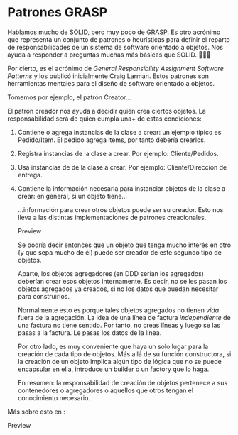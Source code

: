 # Patrones GRASP

Hablamos mucho de SOLID, pero muy poco de GRASP. Es otro acrónimo que representa un conjunto de patrones o heurísticas para definir el reparto de responsabilidades de un sistema de software orientado a objetos. Nos ayuda a responder a preguntas muchas más básicas que SOLID. 🧻👇🏿

Por cierto, es el acrónimo de _General Responsibility Assignment Software Patterns_ y los publicó inicialmente Craig Larman.  Estos patrones son herramientas mentales para el diseño de software orientado a objetos.

Tomemos por ejemplo, el patrón Creator…

El patrón creador nos ayuda a decidir quién crea ciertos objetos. La responsabilidad será de quien cumpla una+ de estas condiciones:

1) Contiene o agrega instancias de la clase a crear: un ejemplo típico es Pedido/Item. El pedido agrega items, por tanto debería crearlos.

2) Registra instancias de la clase a crear. Por ejemplo: Cliente/Pedidos.

3) Usa instancias de de la clase a crear. Por ejemplo: Cliente/Dirección de entrega.

4) Contiene la información necesaria para instanciar objetos de la clase a crear: en general, si un objeto tiene…

   …información para crear otros objetos puede ser su creador. Esto nos lleva a las distintas implementaciones de patrones creacionales.

   Preview

   Se podría decir entonces que un objeto que tenga mucho interés en otro (y que sepa mucho de él) puede ser creador de este segundo tipo de objetos.

   Aparte, los objetos agregadores (en DDD serían los agregados) deberían crear esos objetos internamente. Es decir, no se les pasan los objetos agregados ya creados, si no los datos que puedan necesitar para construirlos.

   Normalmente esto es porque tales objetos agregados no tienen _vida_ fuera de la agregación. La idea de una línea de factura _independiente_ de una factura no tiene sentido. Por tanto, no creas líneas y luego se las pasas a la factura. Le pasas los datos de la línea.

   Por otro lado, es muy conveniente que haya un solo lugar para la creación de cada tipo de objetos. Más allá de su función constructora, si la creación de un objeto implica algún tipo de lógica que no se puede encapsular en ella, introduce un builder o un factory que lo haga.

   En resumen: la responsabilidad de creación de objetos pertenece a sus contenedores o agregadores o aquellos que otros tengan el conocimiento necesario.

Más sobre esto en :

Preview

